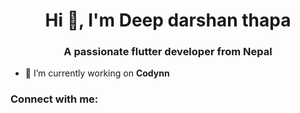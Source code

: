 <h1 align="center">Hi 👋, I'm Deep darshan thapa</h1>
<h3 align="center">A passionate flutter developer from Nepal</h3>

- 🔭 I’m currently working on **Codynn**

<h3 align="left">Connect with me:</h3>
<p align="left">
</p>
